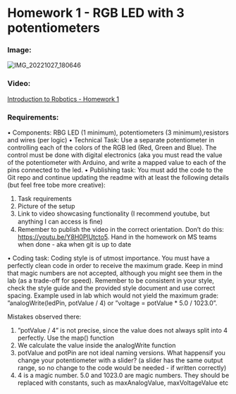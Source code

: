 
# Homework 1 - RGB LED with 3 potentiometers
### 
### Image:
![IMG_20221027_180646](https://user-images.githubusercontent.com/79210109/198347816-42e0f2e7-eb10-4b9a-b67c-3c3088e6fa44.jpg)
### Video:
[Introduction to Robotics - Homework 1](https://www.youtube.com/embed/GbboUF1w3iU)
### Requirements:
• Components: RBG LED (1 minimum), potentiometers (3 minimum),resistors and wires (per logic)
• Technical Task: Use a separate potentiometer in controlling each of the colors of the RGB led (Red, Green and Blue). The control must be done with digital electronics (aka you must read the value of the potentiometer with Arduino, and write a mapped value to each of the pins connected to the led.
• Publishing task: You must add the code to the Git repo and continue updating the readme with at least the following details (but feel free tobe more creative):
1. Task requirements
2. Picture of the setup
3. Link to video showcasing functionality (I recommend youtube, but anything I can access is ﬁne)
4. Remember to publish the video in the correct orientation. Don’t do this: https://youtu.be/Y8H0PlUtcto5. Hand in the homework on MS teams when done - aka when git is up to date

• Coding task: Coding style is of utmost importance. You must have a perfectly clean code in order to receive the maximum grade. Keep in mind that magic numbers are not accepted, although you might see them in the lab (as a trade-off for speed). Remember to be consistent in your style, check the style guide and the provided style document and use correct spacing.
Example used in lab which would not yield the maximum grade: ”analogWrite(ledPin, potValue / 4) or ”voltage = potValue * 5.0 / 1023.0”.

Mistakes observed there:
1. ”potValue / 4” is not precise, since the value does not always split into 4 perfectly. Use the map() function
2. We calculate the value inside the analogWrite function
3. potValue and potPin are not ideal naming versions. What happensif you change your potentiometer with a slider? (a slider has the same output range, so no change to the code would be needed - if written correctly)
4. 4 is a magic number. 5.0 and 1023.0 are magic numbers. They should be replaced with constants, such as maxAnalogValue, maxVoltageValue etc